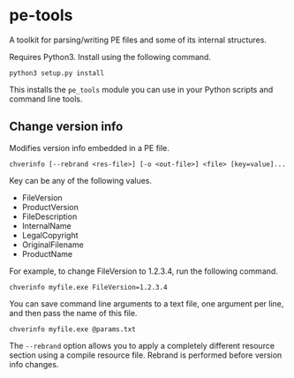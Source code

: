 # pe-tools

A toolkit for parsing/writing PE files and some of its internal structures.

Requires Python3. Install using the following command.

    python3 setup.py install

This installs the `pe_tools` module you can use in your Python scripts and command line tools.

## Change version info

Modifies version info embedded in a PE file.

    chverinfo [--rebrand <res-file>] [-o <out-file>] <file> [key=value]...

Key can be any of the following values.

 * FileVersion
 * ProductVersion
 * FileDescription
 * InternalName
 * LegalCopyright
 * OriginalFilename
 * ProductName

For example, to change FileVersion to 1.2.3.4, run the following command.

    chverinfo myfile.exe FileVersion=1.2.3.4

You can save command line arguments to a text file, one argument per line, and then pass the name of this file.

    chverinfo myfile.exe @params.txt

The `--rebrand` option allows you to apply a completely different resource section using a compile resource file.
Rebrand is performed before version info changes.
